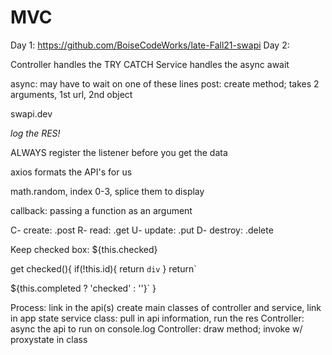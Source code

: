 # MVC
Day 1: https://github.com/BoiseCodeWorks/late-Fall21-swapi
Day 2: 






Controller handles the TRY CATCH
Service handles the async await

async: may have to wait on one of these lines
post: create method; takes 2 arguments, 1st url, 2nd object

swapi.dev

*log the RES!*

ALWAYS register the listener before you get the data

axios formats the API's for us



math.random, index 0-3, splice them to display


callback: passing a function as an argument



C- create: .post
R- read: .get
U- update: .put
D- destroy: .delete



Keep checked box:
${this.checked}

get checked(){
  if(!this.id){
    return `div`
  }
  return`
  
  ${this.completed ? 'checked' : ''}`
}

Process:
link in the api(s)
create main classes of controller and service, link in app state
service class: pull in api information, run the res
Controller: async the api to run on console.log
Controller: draw method; invoke w/ proxystate in class

